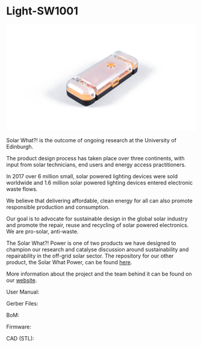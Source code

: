 # Light-SW1001

![Solar What Light Hero Image](Images/Solar%20What%20Light%20white%20background.jpg)

Solar What?! is the outcome of ongoing research at the University of Edinburgh.

The product design process has taken place over three continents, with input from solar technicians, end users and energy access practitioners.

In 2017 over 6 million small, solar powered lighting devices were sold worldwide and 1.6 million solar powered lighting devices entered electronic waste flows.

We believe that delivering affordable, clean energy for all can also promote responsible production and consumption.

Our goal is to advocate for sustainable design in the global solar industry and promote the repair, reuse and recycling of solar powered electronics. We are pro-solar, anti-waste.

The Solar What?! Power is one of two products we have designed to champion our research and catalyse discussion around sustainability and repairability in the off-grid solar sector. The repository for our other product, the Solar What Power, can be found [here](https://github.com/SolarWhat/Light-SW2001 "here").

More information about the project and the team behind it can be found on our [website](http://www.solarwhat.xyz/index.php "website").

User Manual:

Gerber Files:

BoM:

Firmware:

CAD (STL):
